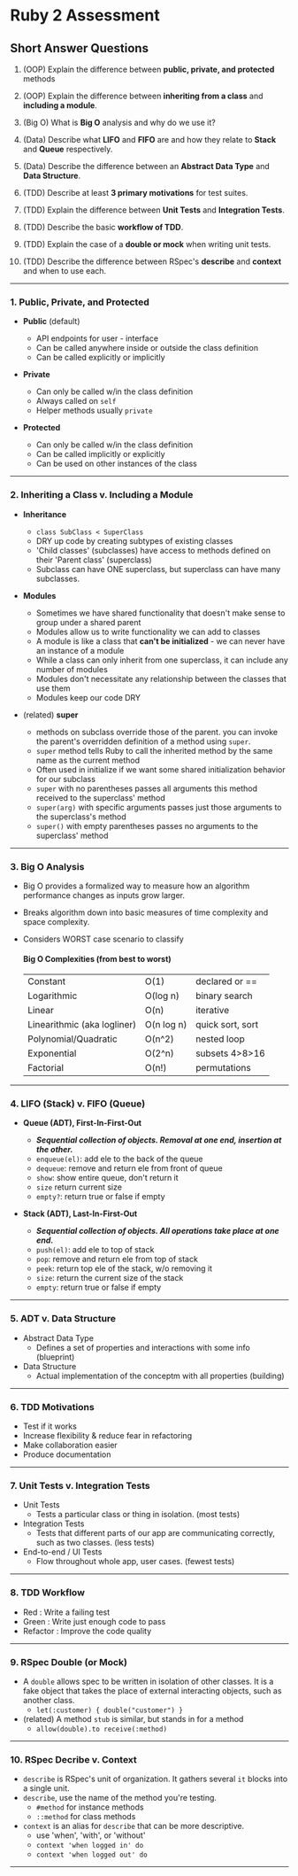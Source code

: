 # Ruby 2 Assessment

## Short Answer Questions
1. (OOP) Explain the difference between **public, private, and protected** methods


2. (OOP) Explain the difference between **inheriting from a class** and **including a module**.

3. (Big O) What is **Big O** analysis and why do we use it?

4. (Data) Describe what **LIFO** and **FIFO** are and how they relate to **Stack** and **Queue** respectively. 

5. (Data) Describe the difference between an **Abstract Data Type** and **Data Structure**.

6. (TDD) Describe at least **3 primary motivations** for test suites.

7. (TDD) Explain the difference between **Unit Tests** and **Integration Tests**. 

8. (TDD) Describe the basic **workflow of TDD**.

9. (TDD) Explain the case of a **double or mock** when writing unit tests.

10. (TDD) Describe the difference between RSpec's **describe** and **context** and when to use each.

--------------------

### 1. **Public, Private, and Protected**
- **Public** (default) 
    + API endpoints for user - interface
    + Can be called anywhere inside or outside the class definition
    + Can be called explicitly or implicitly

- **Private** 
    + Can only be called w/in the class definition
    + Always called on `self` 
    + Helper methods usually `private` 

- **Protected** 
    + Can only be called w/in the class definition
    + Can be called implicitly or explicitly
    + Can be used on other instances of the class

--------------------

### 2. **Inheriting a Class v. Including a Module** 
- **Inheritance** 
    + `class SubClass < SuperClass` 
    + DRY up code by  creating subtypes of existing classes
    + 'Child classes' (subclasses) have access to methods defined on their 'Parent class' (superclass)
    + Subclass can have ONE superclass, but superclass can have many subclasses.

- **Modules** 
    + Sometimes we have shared functionality that doesn't make sense to group under a shared parent
    + Modules allow us to write functionality we can add to classes
    + A module is like a class that **can't be initialized** - we can never have an instance of a module
    + While a class can only inherit from one superclass, it can include any number of modules
    + Modules don't necessitate any relationship between the classes that use them
    + Modules keep our code DRY

- (related) **super** 
    + methods on subclass override those of the parent. you can invoke the parent's overridden definition of a method using `super`.
    + `super` method tells Ruby to call the inherited method by the same name as the current method
    + Often used in initialize if we want some shared initialization behavior for our subclass
    + `super` with no parentheses passes all arguments this method received to the superclass' method
    + `super(arg)` with specific arguments passes just those arguments to the superclass's method
    + `super()` with empty parentheses passes no arguments to the superclass' method

--------------------

### 3. **Big O Analysis**
- Big O provides a formalized way to measure how an algorithm performance changes as inputs grow larger.  
- Breaks algorithm down into basic measures of time complexity and space complexity. 
- Considers WORST case scenario to classify

    #### Big O Complexities (from best to worst)
    |                            |            |                   |
    |----------------------------|------------|-------------------|
    | Constant                   | O(1)       | declared or ==    |
    | Logarithmic                | O(log n)   | binary search     |
    | Linear                     | O(n)       | iterative         |
    | Linearithmic (aka logliner)| O(n log n) | quick sort, sort  |
    | Polynomial/Quadratic       | O(n^2)     | nested loop       |
    | Exponential                | O(2^n)     | subsets 4>8>16    |  
    | Factorial                  | O(n!)      | permutations      |  

--------------------
### 4. **LIFO (Stack) v. FIFO (Queue)**
- **Queue (ADT), First-In-First-Out** 
    + **_Sequential collection of objects. Removal at one end, insertion at the other._**
    + `enqueue(el)`: add ele to the back of the queue
    + `dequeue`: remove and return ele from front of queue
    + `show`: show entire queue, don't return it
    + `size` return current size
    + `empty?`: return true or false if empty

- **Stack (ADT), Last-In-First-Out** 
    + **_Sequential collection of objects. All operations take place at one end._**
    + `push(el)`: add ele to top of stack
    + `pop`: remove and return ele from top of stack 
    + `peek`: return top ele of the stack, w/o removing it
    + `size`: return the current size of the stack 
    + `empty`: return true or false if empty

-----------
### 5. **ADT v. Data Structure**
- Abstract Data Type 
    + Defines a set of properties and interactions with some info (blueprint)
- Data Structure
    + Actual implementation of the conceptm with all properties (building)

-------------
### 6. **TDD Motivations**
- Test if it works
- Increase flexibility & reduce fear in refactoring 
- Make collaboration easier
- Produce documentation

-------------
### 7. **Unit Tests v. Integration Tests** 
- Unit Tests 
    + Tests a particular class or thing in isolation. (most tests)
- Integration Tests 
    + Tests that different parts of our app are communicating correctly,
      such as two classes. (less tests)
- End-to-end / UI Tests
    + Flow throughout whole app, user cases. (fewest tests)
-------------
### 8. **TDD Workflow**   
- Red 
: Write a failing test 
- Green 
: Write just enough code to pass 
- Refactor
: Improve the code quality 

-------------
### 9. **RSpec Double (or Mock)**
- A `double` allows spec to be written in isolation of other classes.  It is a fake object that takes the place of external interacting objects, such as another class. 
    + `let(:customer) { double("customer") }`
- (related) A method `stub` is similar, but stands in for a method
    + `allow(double).to receive(:method)`

        
------------

### 10. **RSpec Decribe v. Context** 
- `describe` is RSpec's unit of organization. It gathers several `it` blocks into a single unit.  
- `describe`, use the name of the method you're testing.
    + `#method` for instance methods
    + `::method` for class methods
- `context` is an alias for `describe` that can be more descriptive. 
    + use 'when', 'with', or 'without'
    + `context 'when logged in' do`
    + `context 'when logged out' do`

---------